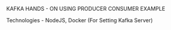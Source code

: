 KAFKA HANDS - ON USING PRODUCER CONSUMER EXAMPLE

Technologies - NodeJS, Docker (For Setting Kafka Server)
